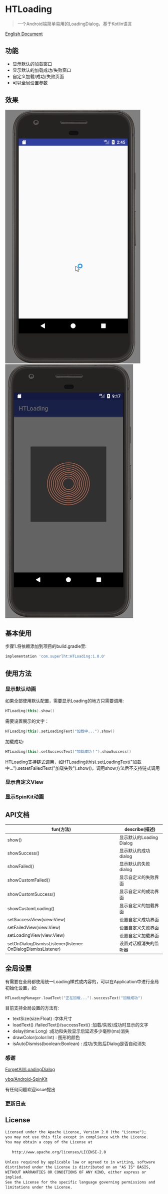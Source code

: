 # HTLoading

> 一个Android端简单易用的LoadingDialog，基于Kotlin语言

[English Document](README-EN.md)

## 功能

- 显示默认的加载窗口
- 显示默认的加载成功/失败窗口
- 自定义加载/成功/失败页面
- 可以全局设置参数

## 效果

![](/img/Effect.gif)
![](/img/CustomView.gif)

## 基本使用

步骤1.将依赖添加到项目的bulid.gradle里:

```groovy
implementation 'com.superlht:HTLoading:1.0.0'
```

## 使用方法

### 显示默认动画

如果全部使用默认配置，需要显示Loading的地方只需要调用:

```kotlin
HTLoading(this).show()
```

需要设置展示的文字：

```kotlin
HTLoading(this).setLoadingText("加载中...").show()
```

加载成功:

```kotlin
HTLoading(this).setSuccessText("加载成功！").showSuccess()
```

HTLoading支持链式调用，如HTLoading(this).setLoadingText("加载中...").setsetFailedText("加载失败").show()，调用show方法后不支持链式调用

### 显示自定义View

### 显示SpinKit动画

## API文档

| fun(方法)                                  | describe(描述)        |
| ---------------------------------------- | ------------------- |
| show()                                   | 显示默认的Loading Dialog |
| showSuccess()                            | 显示默认的成功dialog       |
| showFailed()                             | 显示默认的失败dialog       |
| showCustomFailed()                       | 显示自定义的失败界面          |
| showCustomSuccess()                      | 显示自定义的成功界面          |
| showCustomLoading()                      | 显示自定义的加载界面          |
| setSuccessView(view:View)                | 设置自定义成功界面           |
| setFailedView(view:View)                 | 设置自定义失败界面           |
| setLoadingView(view:View)                | 设置自定义加载界面           |
| setOnDialogDismissListener(listener: OnDialogDismissListener) | 设置对话框消失的监听器         |

## 全局设置

有需要在全局都使用统一Loading样式或内容的，可以在Application中进行全局初始化设置，如:

```kotlin
HTLoadingManager.loadText("正在加载...").successText("加载成功")
```

目前支持全局设置的方法有:

- textSize(size:Float) :字体尺寸
- loadText() /failedText()/successText() :加载/失败/成功时显示的文字
- delay(time:Long) :成功和失败显示后延迟多少毫秒(ms)消失
- drawColor(color:Int) : 图形的颜色
- isAutoDismiss(boolean:Boolean) : 成功/失败后Dialog是否自动消失

### 感谢

[ForgetAll/LoadingDialog](https://github.com/ForgetAll/LoadingDialog)

[ybq/Android-SpinKit](https://github.com/ybq/Android-SpinKit)

有任何问题欢迎issue提出

### [更新日志]()

## License

```
Licensed under the Apache License, Version 2.0 (the "License");
you may not use this file except in compliance with the License.
You may obtain a copy of the License at

   http://www.apache.org/licenses/LICENSE-2.0

Unless required by applicable law or agreed to in writing, software
distributed under the License is distributed on an "AS IS" BASIS,
WITHOUT WARRANTIES OR CONDITIONS OF ANY KIND, either express or implied.
See the License for the specific language governing permissions and
limitations under the License.
```